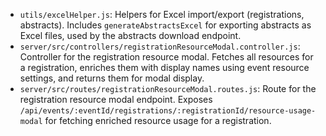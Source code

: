- `utils/excelHelper.js`: Helpers for Excel import/export (registrations, abstracts). Includes `generateAbstractsExcel` for exporting abstracts as Excel files, used by the abstracts download endpoint. 
- `server/src/controllers/registrationResourceModal.controller.js`: Controller for the registration resource modal. Fetches all resources for a registration, enriches them with display names using event resource settings, and returns them for modal display.
- `server/src/routes/registrationResourceModal.routes.js`: Route for the registration resource modal endpoint. Exposes `/api/events/:eventId/registrations/:registrationId/resource-usage-modal` for fetching enriched resource usage for a registration. 